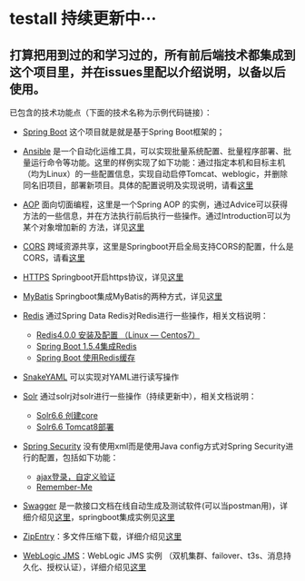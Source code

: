 # testall 持续更新中···

## 打算把用到过的和学习过的，所有前后端技术都集成到这个项目里，并在issues里配以介绍说明，以备以后使用。

已包含的技术功能点（下面的技术名称为示例代码链接）：

- [Spring Boot](https://github.com/x113773/testall/blob/master/src/main/java/com/ansel/testall/Application.java)
这个项目就是就是基于Spring Boot框架的；

- [Ansible](https://github.com/x113773/testall/tree/master/src/main/java/com/ansel/testall/ansible)
是一个自动化运维工具，可以实现批量系统配置、批量程序部署、批量运行命令等功能。这里的样例实现了如下功能：通过指定本机和目标主机（均为Linux）的一些配置信息，实现自动启停Tomcat、weblogic，并删除同名旧项目，部署新项目。具体的配置说明及实现说明，请看[这里](https://github.com/x113773/testall/issues/4)
 
- [AOP](https://github.com/x113773/testall/tree/master/src/main/java/com/ansel/testall/aop)
面向切面编程，这里是一个Spring AOP 的实例，通过Advice可以获得方法的一些信息，并在方法执行前后执行一些操作。通过Introduction可以为某个对象增加新的 方法，详见[这里](https://github.com/x113773/testall/issues/12)
 
- [CORS](https://github.com/x113773/testall/tree/master/src/main/java/com/ansel/testall/cors)
跨域资源共享，这里是Springboot开启全局支持CORS的配置，什么是CORS，请看[这里](http://www.ruanyifeng.com/blog/2016/04/cors.html)

- [HTTPS](https://github.com/x113773/testall/tree/master/src/main/java/com/ansel/testall/https)
Springboot开启https协议，详见[这里](https://github.com/x113773/testall/issues/1)

- [MyBatis](https://github.com/x113773/testall/tree/master/src/main/java/com/ansel/testall/mybatis)
Springboot集成MyBatis的两种方式，详见[这里](https://github.com/x113773/testall/issues/9)

- [Redis](https://github.com/x113773/testall/tree/master/src/main/java/com/ansel/testall/redis/springdata)
通过Spring Data Redis对Redis进行一些操作，相关文档说明：
  - [Redis4.0.0 安装及配置 （Linux — Centos7）](https://github.com/x113773/testall/issues/16)
  - [Spring Boot 1.5.4集成Redis](https://github.com/x113773/testall/issues/17)
  - [Spring Boot 使用Redis缓存](https://github.com/x113773/testall/issues/18)
  
- [SnakeYAML](https://github.com/x113773/testall/tree/master/src/main/java/com/ansel/testall/snakeyaml)
可以实现对YAML进行读写操作

- [Solr](https://github.com/x113773/testall/tree/master/src/main/java/com/ansel/testall/solr)
通过solrj对solr进行一些操作（持续更新中），相关文档说明：
  - [Solr6.6 创建core](https://github.com/x113773/testall/issues/7)
  - [Solr6.6 Tomcat8部署](https://github.com/x113773/testall/issues/6)

- [Spring Security](https://github.com/x113773/testall/tree/master/src/main/java/com/ansel/testall/springsecurity)
没有使用xml而是使用Java config方式对Spring Security进行的配置，包括如下功能：
  - [ajax登录，自定义验证](https://github.com/x113773/testall/issues/14)
  - [Remember-Me](https://github.com/x113773/testall/issues/15)

- [Swagger](https://github.com/x113773/testall/tree/master/src/main/java/com/ansel/testall/swagger)
是一款接口文档在线自动生成及测试软件(可以当postman用)，详细介绍见[这里](https://swagger.io/docs/specification/what-is-swagger/)，springboot集成实例见[这里](https://github.com/x113773/testall/issues/5)

- [ZipEntry](https://github.com/x113773/testall/blob/master/src/main/java/com/ansel/testall/zip)：多文件压缩下载，详细介绍见[这里](https://github.com/x113773/testall/issues/23)

- [WebLogic JMS]()：WebLogic JMS 实例 （双机集群、failover、t3s、消息持久化、授权认证），详细介绍见[这里](https://github.com/x113773/testall/issues/24)
